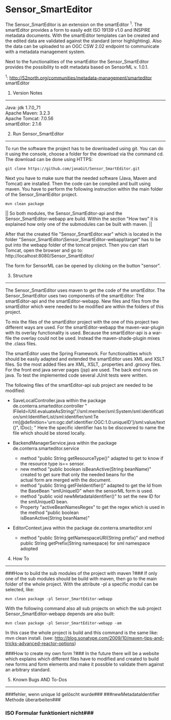 Sensor_SmartEditor
==================
The Sensor\_SmartEditor is an extension on the smartEditor <sup>1</sup>. The smartEditor provides a form to easily edit ISO 19139 v1.0 and INSPIRE metadata documents. With the smartEditor templates can be created and the edited data are validated against the standard (error highlighting). Also the data can be uploaded to an OGC CSW 2.02 endpoint to communicate with a metadata management system.

Next to the functionalities of the smartEditor the Sensor\_SmartEditor provides the possibility to edit metadata based on SensorML v. 1.0.1.

<sup>1</sup>: http://52north.org/communities/metadata-management/smarteditor   smartEditor

1. Version Notes
--------------
Java: jdk 1.7.0_71 <br>
Apache Maven: 3.2.3 <br>
Apache Tomcat: 7.0.56 <br>
smartEditor: 2.1.6 <br>

2. Run Sensor_SmartEditor
-------------
To run the software the project has to be downloaded using git. You can do it using the console, choose a folder for the download via the command cd. 
The download can be done using HTTPS:
<pre><code>git clone https://github.com/janaGit/Sensor_SmartEditor.git
</code></pre>

Next you have to make sure that the needed software (Java, Maven and Tomcat) are installed. Then the code can be compiled and built using maven. You have to perform the following instruction within the main folder of the Sensor\_SmartEditor project. 
<pre><code>mvn clean package
</code></pre>
||  So both modules, the Sensor\_SmartEditor-api and the Sensor\_SmartEditor-webapp are build. Within the section "How two" it is explained how only one of the submodules can be built with maven.  ||

After that the created file "Sensor\_SmartEditor.war" which is located in the folder "Sensor\_SmartEditor\Sensor_SmartEditor-webapp\target" has to be put into the webapp folder of the tomcat project.
Then you can start Tomcat, open the browser and go to: http://localhost:8080/Sensor_SmartEditor/

The form for SensorML can be opened by clicking on the button "sensor".


3. Structure
---------
The Sensor\_SmartEditor uses maven to get the code of the smartEditor. The Sensor\_SmartEditor uses two components of the smartEditor: The smartEditor-api and the smartEditor-webapp. New files and files from the smartEditor which were needed to be modified are within the folders of this project.

To mix the files of the smartEditor project with the one of this project two different ways are used. For the smartEditor-webapp the maven-war-plugin with its overlay functionality is used. Because the smartEditor-api is a war-file the overlay could not be used. Instead the maven-shade-plugin mixes the .class files.

The smartEditor uses the Spring Framework. For functionalities which should be easily adapted and extended the smartEditor uses XML and XSLT files. So the most added files are XML, XSLT, .properties and .groovy files. For the front end java server pages (jsp) are used. The back end runs on java. To test the implemented code several JUnit tests were written. 

The following files of the smartEditor-api sub project are needed to be modified:

- SaveLocalController.java within the package de.conterra.smarteditor.controller 
 " lFileId=lUtil.evaluateAsString("//sml:member/sml:System/sml:identification/sml:IdentifierList/sml:identifier/sml:Te  rm[@definition='urn:ogc:def:identifier:OGC:1.0:uniqueID']/sml:value/text()", lDoc); "
Here the specific identifier has to be discovered to name the file which should be stored locally.

- BackendManagerService.java within the package de.conterra.smarteditor.service
  - method "public String getResourceType()" adapted to get to know if the resource type is== sensor.
  - new method "public boolean isBeanActive(String beanName)" created to get sure that only the needed beans for the  
    actual form are merged with the document.
  - method "public String getFileIdentifier()" adapted to get the Id from the BaseBean "smlUniqueID" when the sensorML     form is used.
  - method "public void newMetadataIdentifier()" to set the new ID for the smlUniqueID bean.
  - Property "activeBeanNamesRegex" to get the regex which is used in the method "public boolean  
    isBeanActive(String beanName)"

- EditorContext.java within the package de.conterra.smarteditor.xml
  - method "public String getNamespaceURI(String prefix)" and method public String getPrefix(String namespace) for sml     namespace adopted



4. How To
-------
###How to build the sub modules of the project with maven ?###
If only one of the sub modules should be build with maven, then go to the main folder of the whole project. With the attribute -pl a specific modul can be selected, like:
<pre><code>mvn clean package -pl Sensor_SmartEditor-webapp
</code></pre>
With the following command also all sub projects on which the sub project Sensor\_SmartEditor-webapp depends are also built: 
<pre><code>mvn clean package -pl Sensor_SmartEditor-webapp -am
</code></pre>
In this case the whole project is build and this command is the same like: mvn clean install.
(see: http://blog.sonatype.com/2009/10/maven-tips-and-tricks-advanced-reactor-options)

###How to create my own form ?###
In the future there will be a website which explains which different files have to modified and created to build new forms and form elements and make it possible to validate them against an arbitrary standard.


5. Known Bugs AND To-Dos
-----------
###fehler, wenn unique Id gelöscht wurde###
###newMetadataIdentifier Methode überarbeiten###
### ISO Formular funktioniert nicht###
